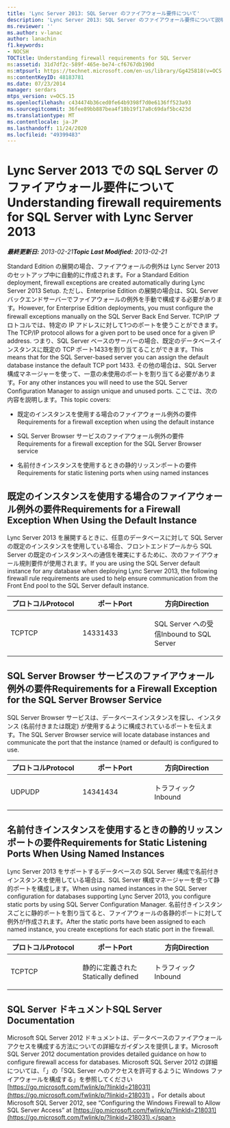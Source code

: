 ```yaml
---
title: 'Lync Server 2013: SQL Server のファイアウォール要件について'
description: 'Lync Server 2013: SQL Server のファイアウォール要件について説明します。'
ms.reviewer: ''
ms.author: v-lanac
author: lanachin
f1.keywords:
- NOCSH
TOCTitle: Understanding firewall requirements for SQL Server
ms:assetid: 31d7df2c-589f-465e-be74-cf6767db190d
ms:mtpsurl: https://technet.microsoft.com/en-us/library/Gg425818(v=OCS.15)
ms:contentKeyID: 48183781
ms.date: 07/23/2014
manager: serdars
mtps_version: v=OCS.15
ms.openlocfilehash: c434474b36ced0fe64b9398f7d0e6136ff523a93
ms.sourcegitcommit: 36fee89bb887bea4f18b19f17a8c69daf5bc423d
ms.translationtype: MT
ms.contentlocale: ja-JP
ms.lasthandoff: 11/24/2020
ms.locfileid: "49399483"
---
```

# <a name="understanding-firewall-requirements-for-sql-server-with-lync-server-2013"></a><span data-ttu-id="86c29-103">Lync Server 2013 での SQL Server のファイアウォール要件について</span><span class="sxs-lookup"><span data-stu-id="86c29-103">Understanding firewall requirements for SQL Server with Lync Server 2013</span></span>

<div data-xmlns="http://www.w3.org/1999/xhtml">

<div class="topic" data-xmlns="http://www.w3.org/1999/xhtml" data-msxsl="urn:schemas-microsoft-com:xslt" data-cs="https://msdn.microsoft.com/">

<div data-asp="https://msdn2.microsoft.com/asp">



</div>

<div id="mainSection">

<div id="mainBody"><span data-ttu-id="86c29-104">

<span> </span></span><span class="sxs-lookup"><span data-stu-id="86c29-104">

<span> </span></span></span>

<span data-ttu-id="86c29-105">_**最終更新日:** 2013-02-21_</span><span class="sxs-lookup"><span data-stu-id="86c29-105">_**Topic Last Modified:** 2013-02-21_</span></span>

<span data-ttu-id="86c29-106">Standard Edition の展開の場合、ファイアウォールの例外は Lync Server 2013 のセットアップ中に自動的に作成されます。</span><span class="sxs-lookup"><span data-stu-id="86c29-106">For a Standard Edition deployment, firewall exceptions are created automatically during Lync Server 2013 Setup.</span></span> <span data-ttu-id="86c29-107">ただし、Enterprise Edition の展開の場合は、SQL Server バックエンドサーバーでファイアウォールの例外を手動で構成する必要があります。</span><span class="sxs-lookup"><span data-stu-id="86c29-107">However, for Enterprise Edition deployments, you must configure the firewall exceptions manually on the SQL Server Back End Server.</span></span> <span data-ttu-id="86c29-108">TCP/IP プロトコルでは、特定の IP アドレスに対して1つのポートを使うことができます。</span><span class="sxs-lookup"><span data-stu-id="86c29-108">The TCP/IP protocol allows for a given port to be used once for a given IP address.</span></span> <span data-ttu-id="86c29-109">つまり、SQL Server ベースのサーバーの場合、既定のデータベースインスタンスに既定の TCP ポート1433を割り当てることができます。</span><span class="sxs-lookup"><span data-stu-id="86c29-109">This means that for the SQL Server-based server you can assign the default database instance the default TCP port 1433.</span></span> <span data-ttu-id="86c29-110">その他の場合は、SQL Server 構成マネージャーを使って、一意の未使用のポートを割り当てる必要があります。</span><span class="sxs-lookup"><span data-stu-id="86c29-110">For any other instances you will need to use the SQL Server Configuration Manager to assign unique and unused ports.</span></span> <span data-ttu-id="86c29-111">ここでは、次の内容を説明します。</span><span class="sxs-lookup"><span data-stu-id="86c29-111">This topic covers:</span></span>

  - <span data-ttu-id="86c29-112">既定のインスタンスを使用する場合のファイアウォール例外の要件</span><span class="sxs-lookup"><span data-stu-id="86c29-112">Requirements for a firewall exception when using the default instance</span></span>

  - <span data-ttu-id="86c29-113">SQL Server Browser サービスのファイアウォール例外の要件</span><span class="sxs-lookup"><span data-stu-id="86c29-113">Requirements for a firewall exception for the SQL Server Browser service</span></span>

  - <span data-ttu-id="86c29-114">名前付きインスタンスを使用するときの静的リッスンポートの要件</span><span class="sxs-lookup"><span data-stu-id="86c29-114">Requirements for static listening ports when using named instances</span></span>

<div>

## <a name="requirements-for-a-firewall-exception-when-using-the-default-instance"></a><span data-ttu-id="86c29-115">既定のインスタンスを使用する場合のファイアウォール例外の要件</span><span class="sxs-lookup"><span data-stu-id="86c29-115">Requirements for a Firewall Exception When Using the Default Instance</span></span>

<span data-ttu-id="86c29-116">Lync Server 2013 を展開するときに、任意のデータベースに対して SQL Server の既定のインスタンスを使用している場合、フロントエンドプールから SQL Server の既定のインスタンスへの通信を確実にするために、次のファイアウォール規則要件が使用されます。</span><span class="sxs-lookup"><span data-stu-id="86c29-116">If you are using the SQL Server default instance for any database when deploying Lync Server 2013, the following firewall rule requirements are used to help ensure communication from the Front End pool to the SQL Server default instance.</span></span>


<table>
<colgroup>
<col style="width: 33%" />
<col style="width: 33%" />
<col style="width: 33%" />
</colgroup>
<thead>
<tr class="header">
<th><span data-ttu-id="86c29-117">プロトコル</span><span class="sxs-lookup"><span data-stu-id="86c29-117">Protocol</span></span></th>
<th><span data-ttu-id="86c29-118">ポート</span><span class="sxs-lookup"><span data-stu-id="86c29-118">Port</span></span></th>
<th><span data-ttu-id="86c29-119">方向</span><span class="sxs-lookup"><span data-stu-id="86c29-119">Direction</span></span></th>
</tr>
</thead>
<tbody>
<tr class="odd">
<td><p><span data-ttu-id="86c29-120">TCP</span><span class="sxs-lookup"><span data-stu-id="86c29-120">TCP</span></span></p></td>
<td><p><span data-ttu-id="86c29-121">1433</span><span class="sxs-lookup"><span data-stu-id="86c29-121">1433</span></span></p></td>
<td><p><span data-ttu-id="86c29-122">SQL Server への受信</span><span class="sxs-lookup"><span data-stu-id="86c29-122">Inbound to SQL Server</span></span></p></td>
</tr>
</tbody>
</table>


</div>

<div>

## <a name="requirements-for-a-firewall-exception-for-the-sql-server-browser-service"></a><span data-ttu-id="86c29-123">SQL Server Browser サービスのファイアウォール例外の要件</span><span class="sxs-lookup"><span data-stu-id="86c29-123">Requirements for a Firewall Exception for the SQL Server Browser Service</span></span>

<span data-ttu-id="86c29-124">SQL Server Browser サービスは、データベースインスタンスを探し、インスタンス (名前付きまたは既定) が使用するように構成されているポートを伝えます。</span><span class="sxs-lookup"><span data-stu-id="86c29-124">The SQL Server Browser service will locate database instances and communicate the port that the instance (named or default) is configured to use.</span></span>


<table>
<colgroup>
<col style="width: 33%" />
<col style="width: 33%" />
<col style="width: 33%" />
</colgroup>
<thead>
<tr class="header">
<th><span data-ttu-id="86c29-125">プロトコル</span><span class="sxs-lookup"><span data-stu-id="86c29-125">Protocol</span></span></th>
<th><span data-ttu-id="86c29-126">ポート</span><span class="sxs-lookup"><span data-stu-id="86c29-126">Port</span></span></th>
<th><span data-ttu-id="86c29-127">方向</span><span class="sxs-lookup"><span data-stu-id="86c29-127">Direction</span></span></th>
</tr>
</thead>
<tbody>
<tr class="odd">
<td><p><span data-ttu-id="86c29-128">UDP</span><span class="sxs-lookup"><span data-stu-id="86c29-128">UDP</span></span></p></td>
<td><p><span data-ttu-id="86c29-129">1434</span><span class="sxs-lookup"><span data-stu-id="86c29-129">1434</span></span></p></td>
<td><p><span data-ttu-id="86c29-130">トラフィック</span><span class="sxs-lookup"><span data-stu-id="86c29-130">Inbound</span></span></p></td>
</tr>
</tbody>
</table>


</div>

<div>

## <a name="requirements-for-static-listening-ports-when-using-named-instances"></a><span data-ttu-id="86c29-131">名前付きインスタンスを使用するときの静的リッスンポートの要件</span><span class="sxs-lookup"><span data-stu-id="86c29-131">Requirements for Static Listening Ports When Using Named Instances</span></span>

<span data-ttu-id="86c29-132">Lync Server 2013 をサポートするデータベースの SQL Server 構成で名前付きインスタンスを使用している場合は、SQL Server 構成マネージャーを使って静的ポートを構成します。</span><span class="sxs-lookup"><span data-stu-id="86c29-132">When using named instances in the SQL Server configuration for databases supporting Lync Server 2013, you configure static ports by using SQL Server Configuration Manager.</span></span> <span data-ttu-id="86c29-133">名前付きインスタンスごとに静的ポートを割り当てると、ファイアウォールの各静的ポートに対して例外が作成されます。</span><span class="sxs-lookup"><span data-stu-id="86c29-133">After the static ports have been assigned to each named instance, you create exceptions for each static port in the firewall.</span></span>


<table>
<colgroup>
<col style="width: 33%" />
<col style="width: 33%" />
<col style="width: 33%" />
</colgroup>
<thead>
<tr class="header">
<th><span data-ttu-id="86c29-134">プロトコル</span><span class="sxs-lookup"><span data-stu-id="86c29-134">Protocol</span></span></th>
<th><span data-ttu-id="86c29-135">ポート</span><span class="sxs-lookup"><span data-stu-id="86c29-135">Port</span></span></th>
<th><span data-ttu-id="86c29-136">方向</span><span class="sxs-lookup"><span data-stu-id="86c29-136">Direction</span></span></th>
</tr>
</thead>
<tbody>
<tr class="odd">
<td><p><span data-ttu-id="86c29-137">TCP</span><span class="sxs-lookup"><span data-stu-id="86c29-137">TCP</span></span></p></td>
<td><p><span data-ttu-id="86c29-138">静的に定義された</span><span class="sxs-lookup"><span data-stu-id="86c29-138">Statically defined</span></span></p></td>
<td><p><span data-ttu-id="86c29-139">トラフィック</span><span class="sxs-lookup"><span data-stu-id="86c29-139">Inbound</span></span></p></td>
</tr>
</tbody>
</table>


</div>

<div>

## <a name="sql-server-documentation"></a><span data-ttu-id="86c29-140">SQL Server ドキュメント</span><span class="sxs-lookup"><span data-stu-id="86c29-140">SQL Server Documentation</span></span>

<span data-ttu-id="86c29-141">Microsoft SQL Server 2012 ドキュメントは、データベースのファイアウォールアクセスを構成する方法についての詳細なガイダンスを提供します。</span><span class="sxs-lookup"><span data-stu-id="86c29-141">Microsoft SQL Server 2012 documentation provides detailed guidance on how to configure firewall access for databases.</span></span> <span data-ttu-id="86c29-142">Microsoft SQL Server 2012 の詳細については、「」の「SQL Server へのアクセスを許可するように Windows ファイアウォールを構成する」を参照してください [https://go.microsoft.com/fwlink/p/?linkId=218031](https://go.microsoft.com/fwlink/p/?linkid=218031) 。</span><span class="sxs-lookup"><span data-stu-id="86c29-142">For details about Microsoft SQL Server 2012, see “Configuring the Windows Firewall to Allow SQL Server Access” at [https://go.microsoft.com/fwlink/p/?linkId=218031](https://go.microsoft.com/fwlink/p/?linkid=218031).</span></span>

<span data-ttu-id="86c29-143"></div>

</div>

<span> </span>

</div>

</div>

</span><span class="sxs-lookup"><span data-stu-id="86c29-143"></div>

</div>

<span> </span>

</div>

</div>

</span></span></div>

